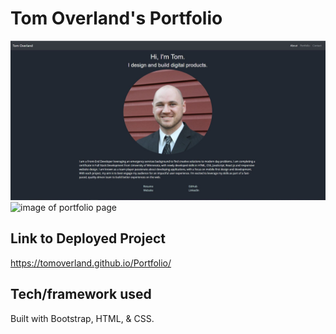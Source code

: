 # Tom Overland's Portfolio
![image of landing page](https://github.com/TomOverland/Portfolio/blob/master/assets/PortfolioImage.JPG)
![image of portfolio page](link)

## Link to Deployed Project
https://tomoverland.github.io/Portfolio/

## Tech/framework used
Built with Bootstrap, HTML, & CSS.
